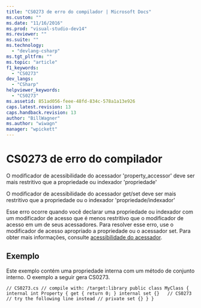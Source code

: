 ```yaml
---
title: "CS0273 de erro do compilador | Microsoft Docs"
ms.custom: ""
ms.date: "11/16/2016"
ms.prod: "visual-studio-dev14"
ms.reviewer: ""
ms.suite: ""
ms.technology: 
  - "devlang-csharp"
ms.tgt_pltfrm: ""
ms.topic: "article"
f1_keywords: 
  - "CS0273"
dev_langs: 
  - "CSharp"
helpviewer_keywords: 
  - "CS0273"
ms.assetid: 851ad056-feee-48fd-834c-578a1a13e926
caps.latest.revision: 13
caps.handback.revision: 13
author: "BillWagner"
ms.author: "wiwagn"
manager: "wpickett"
---
```

# CS0273 de erro do compilador
O modificador de acessibilidade do acessador 'property\_accessor' deve ser mais restritivo que a propriedade ou indexador 'propriedade'  
  
 O modificador de acessibilidade do acessador get\/set deve ser mais restritivo que a propriedade ou o indexador 'propriedade\/indexador'  
  
 Esse erro ocorre quando você declarar uma propriedade ou indexador com um modificador de acesso que é menos restritivo que o modificador de acesso em um de seus acessadores. Para resolver esse erro, use o modificador de acesso apropriado a propriedade ou o acessador set. Para obter mais informações, consulte [acessibilidade do acessador](../../csharp/programming-guide/classes-and-structs/restricting-accessor-accessibility.md).  
  
## Exemplo  
 Este exemplo contém uma propriedade interna com um método de conjunto interno. O exemplo a seguir gera CS0273.  
  
```  
// CS0273.cs // compile with: /target:library public class MyClass { internal int Property { get { return 0; } internal set {}   // CS0273 // try the following line instead // private set {} } }  
```